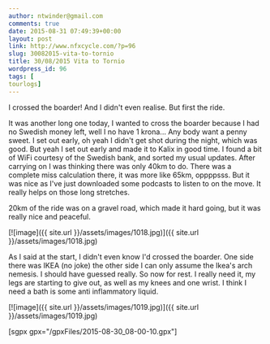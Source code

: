 ```yaml
---
author: ntwinder@gmail.com
comments: true
date: 2015-08-31 07:49:39+00:00
layout: post
link: http://www.nfxcycle.com/?p=96
slug: 30082015-vita-to-tornio
title: 30/08/2015 Vita to Tornio
wordpress_id: 96
tags: [
tourlogs]
---
```


I crossed the boarder! And I didn't even realise. But first the ride.

It was another long one today, I wanted to cross the boarder because I had no Swedish money left, well I no have 1 krona... Any body want a penny sweet. I set out early, oh yeah I didn't get shot during the night, which was good. But yeah I set out early and made it to Kalix in good time. I found a bit of WiFi courtesy of the Swedish bank, and sorted my usual updates. After carrying on I was thinking there was only 40km to do. There was a complete miss calculation there, it was more like 65km, oppppsss. But it was nice as I've just downloaded some podcasts to listen to on the move. It really helps on those long stretches.

20km of the ride was on a gravel road, which made it hard going, but it was really nice and peaceful.

[![image]({{ site.url }}/assets/images/1018.jpg)]({{ site.url }}/assets/images/1018.jpg)



As I said at the start, I didn't even know I'd crossed the boarder. One side there was IKEA (no joke) the other side I can only assume the Ikea's arch nemesis. I should have guessed really.
So now for rest. I really need it, my legs are starting to give out, as well as my knees and one wrist. I think I need a bath is some anti inflammatory liquid.

[![image]({{ site.url }}/assets/images/1019.jpg)]({{ site.url }}/assets/images/1019.jpg)



[sgpx gpx="/gpxFiles/2015-08-30_08-00-10.gpx"]

